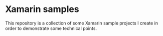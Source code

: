 # Xamarin samples

This repository is a collection of some Xamarin sample projects I create in order to demonstrate some technical points.
